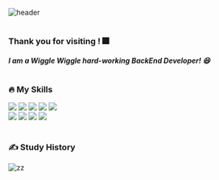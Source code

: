 ![header](https://capsule-render.vercel.app/api?type=waving&color=auto&height=200&section=header&text=Wiggle%20Wiggle%20Developer!&fontSize=50)

#

### Thank you for visiting ! 🎆
##### I am a Wiggle Wiggle hard-working BackEnd Developer! 😆

#
### 🔥 My Skills
<div>
  <img src="https://img.shields.io/badge/Java-007396?style=flat-square&logo=Java&logoColor=white">
  <img src="https://img.shields.io/badge/Spring%20Boot-6DB33F?style=flat-square&logo=Spring%20Boot&logoColor=white">
  <img src="https://img.shields.io/badge/MySql-4479A1?style=flat-square&logo=Mysql&logoColor=white">
  <img src="https://img.shields.io/badge/Python-3776AB?style=flat-square&logo=Python&logoColor=white">
  <img src="https://img.shields.io/badge/Django-092E20?style=flat-square&logo=Django&logoColor=white"><br>
  <img src="https://img.shields.io/badge/GitLab-FC6D26?style=flat-square&logo=GitLab&logoColor=white">
  <img src="https://img.shields.io/badge/Jenkins-D24939?style=flat-square&logo=Jenkins&logoColor=white">
  <img src="https://img.shields.io/badge/Microsoft Azure-0078D4?style=flat-square&logo=Microsoft Azure&logoColor=white">
  <img src="https://img.shields.io/badge/React-61DAFB?style=flat-square&logo=React&logoColor=white">
</div>

#
### ✍️ Study History
![zz](https://github-readme-stats.vercel.app/api?username=Jijuhwan&show_icons=true&theme=cobalt&hide=prs,issues)

<!--
#
### 📖 Preferred Language
![](https://github-readme-stats.vercel.app/api/top-langs/?username=Jijuhwan&layout=compact&theme=cobalt)
-->
